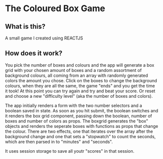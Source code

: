 # The Coloured Box Game

## What is this?
A small game I created using REACTJS

## How does it work?
You pick the number of boxes and colours and the app will generate a box grid with your chosen amount of boxes and a random assortment of background colours, all coming from an array with randomly generated colors the amount you chose.
Click on the boxes to change the background colours, when they are all the same, the game "ends" and you get the time it took! At this point you can try again and try and beat your score. Or reset and choose a new "difficulty level" (aka the number of boxes and colors).

The app initially renders a form with the two number selectors and a boolean saved in state. As soon as you hit submit, the boolean switches and it renders the box grid component, passing down the boolean, number of boxes and number of colors as props. The boxgrid generates the "box" objects and renders the seperate boxes with functions as props that change the colour. There are two effects, one that iterates over the array after the background change and one that sets a "stopwatch" to count the seconds, which are then parsed in to "minutes" and "seconds".

It uses session storage to save all youtr "scores" in that session.